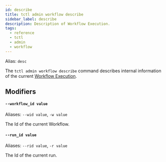 ```yaml
---
id: describe
title: tctl admin workflow describe
sidebar_label: describe
description: Description of Workflow Execution.
tags:
  - reference
  - tctl
  - admin
  - workflow
---
```


Alias: `desc`

The `tctl admin workflow describe` command describes internal information of the current [Workflow Execution](/workflows/#workflow-execution).

## Modifiers

#### `--workflow_id value`

Aliases: `--wid value`, `-w value`

The Id of the current Workflow.

#### `--run_id value`

Aliases: `--rid value`, `-r value`

The Id of the current run.
